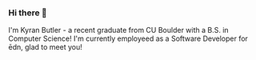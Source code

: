 ### Hi there 👋

I'm Kyran Butler - a recent graduate from CU Boulder with a B.S. in Computer Science! I'm currently employeed as a Software Developer for ēdn, glad to meet you!
